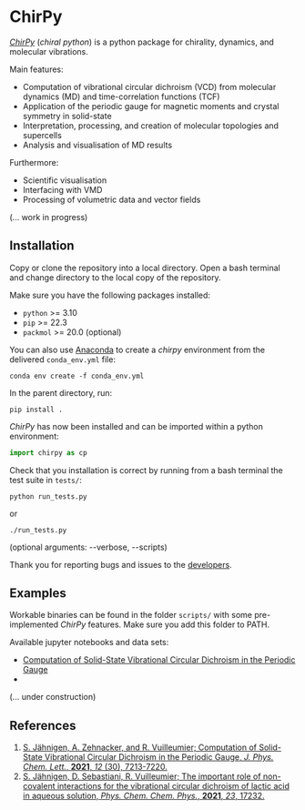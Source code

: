 # ChirPy

[*ChirPy*](https://github.com/sjaehnigen/chirpy) (_chiral python_) is a python package for chirality, dynamics, and molecular vibrations.


Main features:
- Computation of vibrational circular dichroism (VCD) from molecular dynamics (MD) and time-correlation functions (TCF)
- Application of the periodic gauge for magnetic moments and crystal symmetry in solid-state  
- Interpretation, processing, and creation of molecular topologies and supercells
- Analysis and visualisation of MD results 
    

Furthermore:
- Scientific visualisation
- Interfacing with VMD
- Processing of volumetric data and vector fields

(... work in progress)


## Installation 
Copy or clone the repository into a local directory. Open a bash terminal and change directory to the local copy of the repository.

Make sure you have the following packages installed:
- `python` >= 3.10
- `pip` >= 22.3
- `packmol` >= 20.0 (optional)

You can also use [Anaconda](https://anaconda.org) to create a *chirpy* environment from the delivered `conda_env.yml` file:
```shell
conda env create -f conda_env.yml
```

In the parent directory, run:
```shell
pip install .
```

*ChirPy* has now been installed and can be imported within a python environment:
```python
import chirpy as cp
```

Check that you installation is correct by running from a bash terminal the test suite in `tests/`:
```shell
python run_tests.py
```
or
```shell
./run_tests.py
```
(optional arguments: --verbose, --scripts)

Thank you for reporting bugs and issues to the [developers](https://github.com/sjaehnigen/chirpy/blob/master/AUTHORS.txt).

## Examples
Workable binaries can be found in the folder `scripts/` with some pre-implemented *ChirPy* features. Make sure you add this folder to PATH.

Available jupyter notebooks and data sets:
- [Computation of Solid-State Vibrational Circular Dichroism in the Periodic Gauge](https://doi.org/10.5281/zenodo.4776906)
- 

(... under construction)

## References
1. [S. Jähnigen, A. Zehnacker, and R. Vuilleumier; Computation of Solid-State Vibrational Circular Dichroism in the Periodic Gauge, *J. Phys. Chem. Lett.*, **2021**, *12* (30), 7213-7220.](https://doi.org/10.1021/acs.jpclett.1c01682)
2. [S. Jähnigen, D. Sebastiani, R. Vuilleumier; The important role of non-covalent interactions
for the vibrational circular dichroism of lactic acid
in aqueous solution, *Phys. Chem. Chem. Phys.*, **2021**, *23*, 17232.](https://doi.org/10.1039/d1cp03106f)
